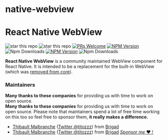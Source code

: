 # native-webview
# React Native WebView

![star this repo](https://img.shields.io/github/stars/react-native-webview/react-native-webview?style=flat-square)
![star this repo](https://img.shields.io/github/stars/MetaMask/react-native-webview-mm?style=flat-square)
[![PRs Welcome](https://img.shields.io/badge/PRs-welcome-brightgreen.svg?style=flat-square)](http://makeapullrequest.com)
[![NPM Version](https://img.shields.io/npm/v/react-native-webview.svg?style=flat-square)](https://www.npmjs.com/package/react-native-webview)
![Npm Downloads](https://img.shields.io/npm/dm/react-native-webview.svg)
[![NPM Version](https://img.shields.io/npm/v/@metamask/react-native-webview.svg?style=flat-square)](https://www.npmjs.com/package/@metamask/react-native-webview)
![Npm Downloads](https://img.shields.io/npm/dm/@metamask/react-native-webview.svg)

**React Native WebView** is a community maintained WebView component for React Native. It is intended to be a replacement for the built-in WebView (which was [removed from core](https://github.com/react-native-community/discussions-and-proposals/pull/3)).

### Maintainers

**Many thanks to these companies** for providing us with time to work on open source.  
**Many thanks to these companies** for providing us with time to work on open source.
Please note that maintainers spend a lot of free time working on this too so feel free to sponsor them, **it really makes a difference.**

- [Thibault Malbranche](https://github.com/Titozzz) ([Twitter @titozzz](https://twitter.com/titozzz)) from [Brigad](https://www.brigad.co/en-gb/about-us)  
- [Thibault Malbranche](https://github.com/Titozzz) ([Twitter @titozzz](https://twitter.com/titozzz)) from [Brigad](https://www.brigad.co/en-gb/about-us)
[*Sponsor me* ❤️ !](https://github.com/sponsors/Titozzz)

